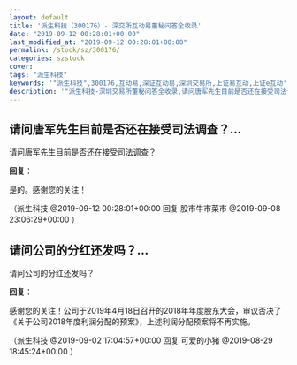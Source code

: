 ```yaml
---
layout: default
title: '派生科技（300176）- 深交所互动易董秘问答全收录'
date: "2019-09-12 00:28:01+00:00"
last_modified_at: "2019-09-12 00:28:01+00:00"
permalink: /stock/sz/300176/
categories: szstock
cover: 
tags: "派生科技"
keywords: '"派生科技",300176,互动易,深证互动易,深圳交易所,上证易互动,上证e互动'
description: '"派生科技-深圳交易所董秘问答全收录,请问唐军先生目前是否还在接受司法调查？"'
---
```


## 请问唐军先生目前是否还在接受司法调查？...

请问唐军先生目前是否还在接受司法调查？

**回复**：

是的。感谢您的关注！ 

（派生科技  @2019-09-12 00:28:01+00:00 回复 股市牛市菜市  @2019-09-08 23:06:29+00:00 ）

## 请问公司的分红还发吗？...

请问公司的分红还发吗？

**回复**：

感谢您的关注！公司于2019年4月18日召开的2018年年度股东大会，审议否决了《关于公司2018年度利润分配的预案》，上述利润分配预案将不再实施。 

（派生科技  @2019-09-02 17:04:57+00:00 回复 可爱的小猪  @2019-08-29 18:45:24+00:00 ）

